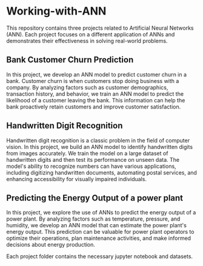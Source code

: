 # Working-with-ANN
This repository contains three projects related to Artificial Neural Networks (ANN). Each project focuses on a different application of ANNs and demonstrates their effectiveness in solving real-world problems.

## Bank Customer Churn Prediction 
In this project, we develop an ANN model to predict customer churn in a bank. Customer churn is when customers stop doing business with a company. By analyzing factors such as customer demographics, transaction history, and behavior, we train an ANN model to predict the likelihood of a customer leaving the bank. This information can help the bank proactively retain customers and improve customer satisfaction.

## Handwritten Digit Recognition
Handwritten digit recognition is a classic problem in the field of computer vision. In this project, we build an ANN model to identify handwritten digits from images accurately. We train the model on a large dataset of handwritten digits and then test its performance on unseen data. The model's ability to recognize numbers can have various applications, including digitizing handwritten documents, automating postal services, and enhancing accessibility for visually impaired individuals.

## Predicting the Energy Output of a power plant
In this project, we explore the use of ANNs to predict the energy output of a power plant. By analyzing factors such as temperature, pressure, and humidity, we develop an ANN model that can estimate the power plant's energy output. This prediction can be valuable for power plant operators to optimize their operations, plan maintenance activities, and make informed decisions about energy production.

Each project folder contains the necessary jupyter notebook and datasets.
